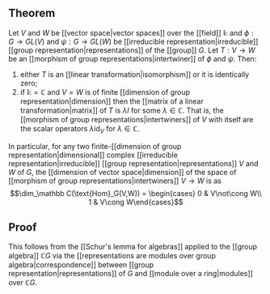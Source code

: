 ## Theorem
Let $V$ and $W$ be [[vector space|vector spaces]] over the [[field]] $\mathbb k$ and $\phi:G\to GL(V)$ and $\psi: G\to GL(W)$ be [[irreducible representation|irreducible]] [[group representation|representations]] of the [[group]] $G$. Let $T: V\to W$ be an [[morphism of group representations|intertwiner]] of $\phi$ and $\psi$. Then:
1. either $T$ is an [[linear transformation|isomorphism]] or it is identically zero;
2. if $\mathbb k = \mathbb C$ and $V=W$ is of finite [[dimension of group representation|dimension]] then the [[matrix of a linear transformation|matrix]] of $T$ is $\lambda I$ for some $\lambda \in \mathbb C$. That is, the [[morphism of group representations|intertwiners]] of $V$ with itself are the scalar operators $\lambda \text{id}_V$ for $\lambda\in \mathbb C$. 

In particular, for any two finite-[[dimension of group representation|dimensional]] complex [[irreducible representation|irreducible]] [[group representation|representations]] $V$ and $W$ of $G$, the [[dimension of vector space|dimension]] of the space of [[morphism of group representations|intertwiners]] $V\to W$ is as $$\dim_\mathbb C(\text{Hom}_G(V,W)) = \begin{cases} 0 & V\not\cong W\\ 1 & V\cong W\end{cases}$$

## Proof
This follows from the [[Schur's lemma for algebras]] applied to the [[group algebra]] $\mathbb CG$ via the [[representations are modules over group algebra|correspondence]] between [[group representation|representations]] of $G$ and [[module over a ring|modules]] over $\mathbb CG$. 